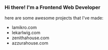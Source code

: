 ### Hi there! I'm a Frontend Web Developer
here are some awesome projects that I've made:
- lamikro.com
- lekarlwig.com
- zenithahouse.com
- azzurahouse.com
